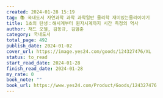 ```yaml
---
created: 2024-01-28 15:19
tag: 📚 국내도서 자연과학 과학 과학일반 물리학 재미있는물리이야기
title: 1초의 탄생：해시계부터 원자시계까지 시간 측정의 역사
author: 채드 오젤, 김동규, 김범준
category: 국내도서
total_page: 492
publish_date: 2024-01-02
cover_url: https://image.yes24.com/goods/124327476/XL
status: to_read
start_read_date: 2024-01-28
finish_read_date: 2024-01-28
my_rate: 0
book_note: ""
book_url: https://www.yes24.com/Product/Goods/124327476
---
```



